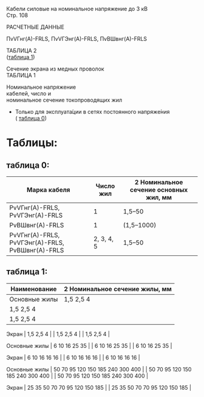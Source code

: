 Кабели силовые на номинальное напряжение до 3 кВ  
Стр. 108  

РАСЧЕТНЫЕ ДАННЫЕ

ПvVГнг(А)-FRLS, ПvVГЭнг(А)-FRLS, ПvBШвнг(А)-FRLS  

ТАБЛИЦА 2  
(<a href="#aaef49c7-0f80-4d1c-beb5-98278a1722d8">таблица 1</a>)  

Сечение экрана из медных проволок  
ТАБЛИЦА 1  

Номинальное напряжение  
кабелей, число и   
номинальное сечение 
токопроводящих жил  

* Только для эксплуата́ции в сетях постоянного напряже́ния  
(
<a href="#088b8e33-d50d-44c8-adbc-35def4825eac">таблица 0</a>)

# Таблицы:

## таблица 0:
|Марка кабеля|Число жил|2 Номинальное сечение основных жил, мм|
|-|-|-|
|PvVГнг(А)-FRLS, PvVГЭнг(А)-FRLS|1|1,5–50|
|PvBШвнг(А)-FRLS|1|(1,5–1000)|
|PvVГнг(А)-FRLS, PvVГЭнг(А)-FRLS, PvBШвнг(А)-FRLS|2, 3, 4, 5|1,5–50|

## таблица 1:
Наименование | 2 Номинальное сечение жилы, мм |
|-|-|
Основные жилы | 1,5 2,5 4 |
| 1,5 2,5 4 |
| 1,5 2,5 4 |

Экран | 1,5 2,5 4 |
| 1,5 2,5 4 |
| 1,5 2,5 4 |

Основные жилы | 6 10 16 25 35 |
| 6 10 16 25 35 |
| 6 10 16 25 35 |

Экран | 6 10 16 16 16 |
| 6 10 16 16 16 |
| 6 10 16 16 16 |

Основные жилы | 50 70 95 120 150 185 240 300 400 |
| 50 70 95 120 150 185 240 300 400 |
| 50 70 95 120 150 185 240 300 400 |

Экран | 25 35 50 70 70 95 120 150 185 |
| 25 35 50 70 70 95 120 150 185 |